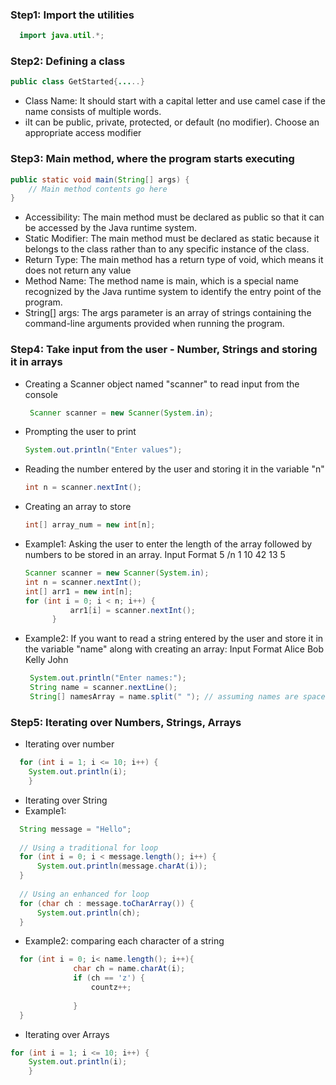 ### Step1: Import the utilities
```java
  import java.util.*;
```

### Step2: Defining a class
```java
public class GetStarted{.....}
```
- Class Name: It should start with a capital letter and use camel case if the name consists of multiple words.
- iIt can be public, private, protected, or default (no modifier). Choose an appropriate access modifier 

### Step3: Main method, where the program starts executing
```java
public static void main(String[] args) {
    // Main method contents go here
}

```
- Accessibility: The main method must be declared as public so that it can be accessed by the Java runtime system.
- Static Modifier: The main method must be declared as static because it belongs to the class rather than to any specific instance of the class.
- Return Type: The main method has a return type of void, which means it does not return any value
- Method Name: The method name is main, which is a special name recognized by the Java runtime system to identify the entry point of the program.
- String[] args: The args parameter is an array of strings containing the command-line arguments provided when running the program.

### Step4: Take input from the user - Number, Strings and storing it in arrays
  - Creating a Scanner object named "scanner" to read input from the console
    ```java
     Scanner scanner = new Scanner(System.in);
    ```
  - Prompting the user to print
    ```java
    System.out.println("Enter values");
    ```
 - Reading the number entered by the user and storing it in the variable "n"
    ```java
    int n = scanner.nextInt();
    ```
- Creating an array to store
  ```java
  int[] array_num = new int[n];
  ```

- Example1: Asking the user to enter the length of the array followed by numbers to be stored in an array.
  Input Format
  5 /n
  1 10 42 13 5
  
  ```java
  Scanner scanner = new Scanner(System.in);
  int n = scanner.nextInt();
  int[] arr1 = new int[n];
  for (int i = 0; i < n; i++) {
            arr1[i] = scanner.nextInt();
        }
  ```
- Example2: If you want to read a string entered by the user and store it in the variable "name" along with creating an array:
  Input Format
  Alice Bob Kelly John

   ```java
    System.out.println("Enter names:");
    String name = scanner.nextLine();
    String[] namesArray = name.split(" "); // assuming names are space-separated
  ```



### Step5: Iterating over Numbers, Strings, Arrays

- Iterating over number
```java
  for (int i = 1; i <= 10; i++) {
    System.out.println(i);
    }
```
- Iterating over String
- Example1:
```java
  String message = "Hello";
  
  // Using a traditional for loop
  for (int i = 0; i < message.length(); i++) {
      System.out.println(message.charAt(i));
  }
  
  // Using an enhanced for loop
  for (char ch : message.toCharArray()) {
      System.out.println(ch);
  }

```
  - Example2: comparing each character of a string
  ```java
    for (int i = 0; i< name.length(); i++){
                char ch = name.charAt(i);
                if (ch == 'z') {
                    countz++;
                    
                }
    }
  ```
- Iterating over Arrays
```java
for (int i = 1; i <= 10; i++) {
    System.out.println(i);
    }
```



